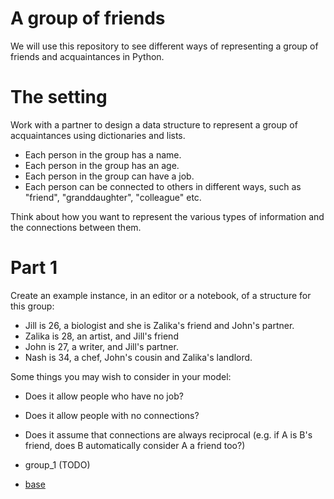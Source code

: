 # A group of friends

We will use this repository to see different ways of representing a group of
friends and acquaintances in Python.

# The setting

Work with a partner to design a data structure to represent a group of
acquaintances using dictionaries and lists.
- Each person in the group has a name.
- Each person in the group has an age.
- Each person in the group can have a job.
- Each person can be connected to others in different ways, such as "friend", "granddaughter", "colleague" etc.

Think about how you want to represent the various types of information and the connections between them.

# Part 1
Create an example instance, in an editor or a notebook, of a structure for this group:
- Jill is 26, a biologist and she is Zalika's friend and John's partner.
- Zalika is 28, an artist, and Jill's friend
- John is 27, a writer, and Jill's partner.
- Nash is 34, a chef, John's cousin and Zalika's landlord.

Some things you may wish to consider in your model:
- Does it allow people who have no job?
- Does it allow people with no connections?
- Does it assume that connections are always reciprocal (e.g. if A is B's friend, does B
automatically consider A a friend too?)

- group_1 (TODO)
 - [base](./group_1/base.md)
